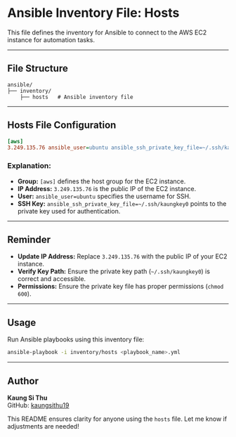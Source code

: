 # Ansible Inventory File: Hosts

This file defines the inventory for Ansible to connect to the AWS EC2 instance for automation tasks.

---

## File Structure

```plaintext
ansible/
├── inventory/
    ├── hosts   # Ansible inventory file
```

---

## Hosts File Configuration

```ini
[aws]
3.249.135.76 ansible_user=ubuntu ansible_ssh_private_key_file=~/.ssh/kaungkey0
```

### Explanation:

- **Group:** `[aws]` defines the host group for the EC2 instance.
- **IP Address:** `3.249.135.76` is the public IP of the EC2 instance.
- **User:** `ansible_user=ubuntu` specifies the username for SSH.
- **SSH Key:** `ansible_ssh_private_key_file=~/.ssh/kaungkey0` points to the private key used for authentication.

---

## Reminder

- **Update IP Address:** Replace `3.249.135.76` with the public IP of your EC2 instance.
- **Verify Key Path:** Ensure the private key path (`~/.ssh/kaungkey0`) is correct and accessible.
- **Permissions:** Ensure the private key file has proper permissions (`chmod 600`).

---

## Usage

Run Ansible playbooks using this inventory file:
```bash
ansible-playbook -i inventory/hosts <playbook_name>.yml
```

---

## Author

**Kaung Si Thu**  
GitHub: [kaungsithu19](https://github.com/kaungsithu19)

This README ensures clarity for anyone using the `hosts` file. Let me know if adjustments are needed!
